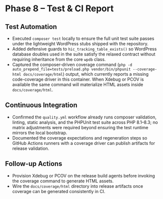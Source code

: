 # Phase 8 – Test & CI Report

## Test Automation
- Executed `composer test` locally to ensure the full unit test suite passes under the lightweight WordPress stubs shipped with the repository.
- Added defensive guards to `hic_tracking_table_exists()` so WordPress database doubles used in the suite satisfy the relaxed contract without requiring inheritance from the core `wpdb` class.
- Captured the composer-driven coverage command (`php -d auto_prepend_file=tests/preload.php vendor/bin/phpunit --coverage-html docs/coverage/html`) output, which currently reports a missing code-coverage driver in this container. When Xdebug or PCOV is available the same command will materialize HTML assets inside `docs/coverage/html`.

## Continuous Integration
- Confirmed the `quality.yml` workflow already runs composer validation, linting, static analysis, and the PHPUnit test suite across PHP 8.1–8.3; no matrix adjustments were required beyond ensuring the test runtime mirrors the local bootstrap.
- Documented the coverage expectations and regeneration steps so GitHub Actions runners with a coverage driver can publish artifacts for release validation.

## Follow-up Actions
- Provision Xdebug or PCOV on the release build agents before invoking the coverage command to generate HTML assets.
- Wire the `docs/coverage/html` directory into release artifacts once coverage can be generated consistently in CI.
